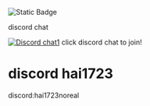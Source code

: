 ![Static Badge](https://komarev.com/ghpvc/?username=hai1723s&style=for-the-badge&color=000000)

discord chat

[![Discord chat1](https://img.shields.io/discord/1205443710863810630?logo=discord&logoColor=white)](https://discord.gg/KZ4xgCJhQh)
click discord chat to join!

# discord hai1723
discord:hai1723noreal
